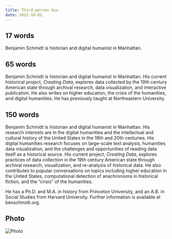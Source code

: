 ```yaml
---
title: Third-person bio
date: 2022-10-01
---
```


## 17 words

Benjamin Schmidt is historian and digital humanist in Manhattan.

## 65 words

Benjamin Schmidt is historian and digital humanist in Manhattan. His
current historical project, _Creating Data_, explores data collected by the
19th century American state through archival research, data visualization,
and interactive publication. He also writes on higher education, the crisis
of the humanities, and digital humanities. He has previously taught at
Northeastern University.

## 150 words

Benjamin Schmidt is historian and digital humanist in Manhattan.
His research interests are in the digital humanities and the intellectual and
cultural history of the United States in the 19th and 20th centuries.
His digital humanities research focuses on large-scale text analysis,
humanities data visualization, and the challenges and opportunities of
reading data itself as a historical source. His current project,
_Creating Data_, explores practices of data collection in the 19th
century American state through archival research, visualization,
and re-analysis of historical data. He also contributes to popular
conversations on topics including higher education in the United States,
computational detection of anachronisms in historical fiction, and the
“crisis” of the humanities.

He has a Ph.D. and M.A. in history from Princeton University,
and an A.B. in Social Studies from Harvard University. Further information is available at benschmidt.org.

## Photo

![Photo](/img/ben.png)
